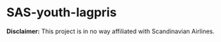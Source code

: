 # SAS-youth-lagpris
**Disclaimer:** This project is in no way affiliated with Scandinavian Airlines.
